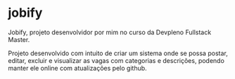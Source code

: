 # jobify

Jobify, projeto desenvolvidor por mim no curso da Devpleno Fullstack Master.

Projeto desenvolvido com intuito de criar um sistema onde se possa postar, editar, excluir e visualizar as vagas com categorias e descrições, podendo manter ele online com atualizações pelo github.
